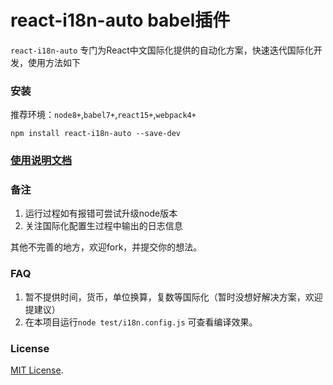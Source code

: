 # react-i18n-auto babel插件
`react-i18n-auto` 专门为React中文国际化提供的自动化方案，快速迭代国际化开发，使用方法如下


### 安装

 推荐环境：`node8+`,`babel7+`,`react15+`,`webpack4+`

`npm install react-i18n-auto --save-dev`

### [使用说明文档](./doc.md)


### 备注
1. 运行过程如有报错可尝试升级node版本
2. 关注国际化配置生过程中输出的日志信息

其他不完善的地方，欢迎fork，并提交你的想法。

### FAQ

1. 暂不提供时间，货币，单位换算，复数等国际化（暂时没想好解决方案，欢迎提建议）
2. 在本项目运行`node test/i18n.config.js` 可查看编译效果。


### License
[MIT License](https://github.com/mr18/react-i18n-auto/blob/master/LICENSE).



















